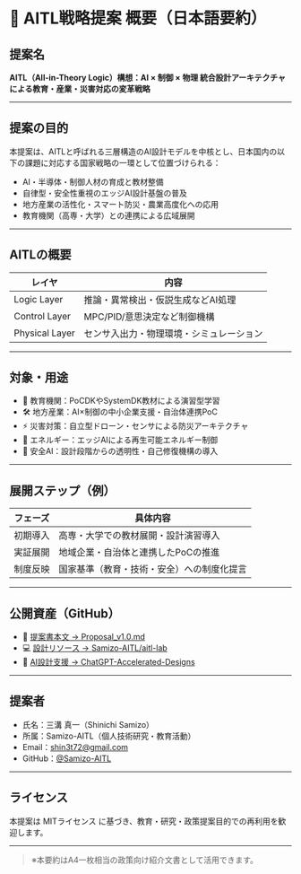 # 📝 AITL戦略提案 概要（日本語要約）

## 提案名
**AITL（All-in-Theory Logic）構想：AI × 制御 × 物理 統合設計アーキテクチャによる教育・産業・災害対応の変革戦略**

---

## 提案の目的

本提案は、AITLと呼ばれる三層構造のAI設計モデルを中核とし、日本国内の以下の課題に対応する国家戦略の一環として位置づけられる：

- AI・半導体・制御人材の育成と教材整備
- 自律型・安全性重視のエッジAI設計基盤の普及
- 地方産業の活性化・スマート防災・農業高度化への応用
- 教育機関（高専・大学）との連携による広域展開

---

## AITLの概要

| レイヤ        | 内容                                       |
|---------------|--------------------------------------------|
| Logic Layer   | 推論・異常検出・仮説生成などAI処理        |
| Control Layer | MPC/PID/意思決定など制御機構              |
| Physical Layer| センサ入出力・物理環境・シミュレーション   |

---

## 対象・用途

- 📘 教育機関：PoCDKやSystemDK教材による演習型学習  
- 🛠 地方産業：AI×制御の中小企業支援・自治体連携PoC  
- ⚡ 災害対策：自立型ドローン・センサによる防災アーキテクチャ  
- 🔋 エネルギー：エッジAIによる再生可能エネルギー制御  
- 🤖 安全AI：設計段階からの透明性・自己修復機構の導入

---

## 展開ステップ（例）

| フェーズ   | 具体内容 |
|------------|----------|
| 初期導入   | 高専・大学での教材展開・設計演習導入 |
| 実証展開   | 地域企業・自治体と連携したPoCの推進 |
| 制度反映   | 国家基準（教育・技術・安全）への制度化提言 |

---

## 公開資産（GitHub）

- 📘 [提案書本文 → Proposal_v1.0.md](./Proposal_v1.0.md)
- 💻 [設計リソース → Samizo-AITL/aitl-lab](https://github.com/Samizo-AITL/aitl-lab)
- 🧠 [AI設計支援 → ChatGPT-Accelerated-Designs](https://github.com/Samizo-AITL/ChatGPT-Accelerated-Designs)

---

## 提案者

- 氏名：三溝 真一（Shinichi Samizo）  
- 所属：Samizo-AITL（個人技術研究・教育活動）  
- Email：shin3t72@gmail.com  
- GitHub：[@Samizo-AITL](https://github.com/Samizo-AITL)

---

## ライセンス

本提案は MITライセンス に基づき、教育・研究・政策提案目的での再利用を歓迎します。

---

> ※本要約はA4一枚相当の政策向け紹介文書として活用できます。
